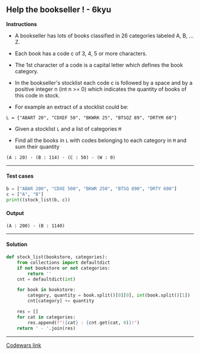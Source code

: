## Help the bookseller ! - 6kyu

**Instructions**

- A bookseller has lots of books classified in 26 categories labeled A, B, ... Z.

- Each book has a code c of 3, 4, 5 or more characters.

- The 1st character of a code is a capital letter which defines the book category.

- In the bookseller's stocklist each code c is followed by a space and by a positive integer n (int n >= 0) which indicates the quantity of books of this code in stock.

- For example an extract of a stocklist could be:

```
L = {"ABART 20", "CDXEF 50", "BKWRK 25", "BTSQZ 89", "DRTYM 60"}
```
- Given a stocklist `L` and a list of categories `M`

- Find all the books in `L` with codes belonging to each category in `M` and sum their quantity

```
(A : 20) - (B : 114) - (C : 50) - (W : 0)
```

---

#### Test cases

```python
b = ["ABAR 200", "CDXE 500", "BKWR 250", "BTSQ 890", "DRTY 600"]
c = ["A", "B"]
print((stock_list(b, c))
```

#### Output
```
(A : 200) - (B : 1140)
```

---

#### Solution

```python
def stock_list(bookstore, categories):
    from collections import defaultdict
    if not bookstore or not categories:
        return ''
    cnt = defaultdict(int)

    for book in bookstore:
        category, quantity = book.split()[0][0], int(book.split()[1])
        cnt[category] += quantity

    res = []
    for cat in categories:
        res.append(f"({cat} : {cnt.get(cat, 0)})")
    return ' - '.join(res)
```

---


[Codewars link](https://www.codewars.com/kata/54dc6f5a224c26032800005c)

